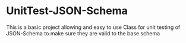 # UnitTest-JSON-Schema
This is a basic project allowing and easy to use Class for unit testing of JSON-Schema to make sure they are valid to the base schema
